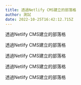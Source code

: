 ```yaml
---
title: 透過Netlify CMS建立的部落格
author: 測試
date: 2022-10-25T16:42:12.715Z
---
```

透過Netlify CMS建立的部落格

透過Netlify CMS建立的部落格

透過Netlify CMS建立的部落格

透過Netlify CMS建立的部落格

透過Netlify CMS建立的部落格